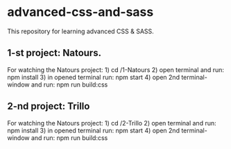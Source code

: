 # advanced-css-and-sass

This repository for learning advanced CSS & SASS.


## 1-st project: Natours.
For watching the Natours project:
    1) cd /1-Natours
    2) open terminal and run: npm install
    3) in opened terminal run: npm start
    4) open 2nd terminal-window and run: npm run build:css

## 2-nd project: Trillo
For watching the Natours project:
    1) cd /2-Trillo
    2) open terminal and run: npm install
    3) in opened terminal run: npm start
    4) open 2nd terminal-window and run: npm run build:css
